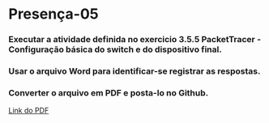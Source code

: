 # Presença-05

### Executar a atividade definida no exercicio 3.5.5 PacketTracer - Configuração básica do switch e do dispositivo final. 
### Usar o arquivo Word para identificar-se registrar as respostas. 
### Converter o arquivo em PDF e posta-lo no Github.

[Link do PDF](https://github.com/NiltonLuan/nilton-guedes-p8-info-sor2/blob/main/atividades-presenca/presenca-05/3.5.5%20Packet%20Tracer%20-%20Investigate%20the%20TCP-IP%20and%20OSI%20Models%20in%20Action%20-%20RESPONDIDO.pdf)
